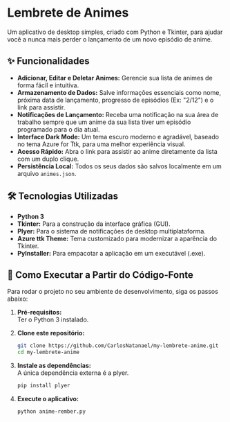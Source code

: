 # Lembrete de Animes

Um aplicativo de desktop simples, criado com Python e Tkinter, para ajudar você a nunca mais perder o lançamento de um novo episódio de anime.

## ✨ Funcionalidades

- **Adicionar, Editar e Deletar Animes:** Gerencie sua lista de animes de forma fácil e intuitiva.
- **Armazenamento de Dados:** Salve informações essenciais como nome, próxima data de lançamento, progresso de episódios (Ex: "2/12") e o link para assistir.
- **Notificações de Lançamento:** Receba uma notificação na sua área de trabalho sempre que um anime da sua lista tiver um episódio programado para o dia atual.
- **Interface Dark Mode:** Um tema escuro moderno e agradável, baseado no tema Azure for Ttk, para uma melhor experiência visual.
- **Acesso Rápido:** Abra o link para assistir ao anime diretamente da lista com um duplo clique.
- **Persistência Local:** Todos os seus dados são salvos localmente em um arquivo `animes.json`.

## 🛠️ Tecnologias Utilizadas

- **Python 3**
- **Tkinter:** Para a construção da interface gráfica (GUI).
- **Plyer:** Para o sistema de notificações de desktop multiplataforma.
- **Azure ttk Theme:** Tema customizado para modernizar a aparência do Tkinter.
- **PyInstaller:** Para empacotar a aplicação em um executável (.exe).

## 🚀 Como Executar a Partir do Código-Fonte

Para rodar o projeto no seu ambiente de desenvolvimento, siga os passos abaixo:

1. **Pré-requisitos:**  
   Ter o Python 3 instalado.

2. **Clone este repositório:**
   ```bash
   git clone https://github.com/CarlosNatanael/my-lembrete-anime.git
   cd my-lembrete-anime
   ```

3. **Instale as dependências:**  
   A única dependência externa é a plyer.
   ```bash
   pip install plyer
   ```

4. **Execute o aplicativo:**
   ```bash
   python anime-rember.py
   ```